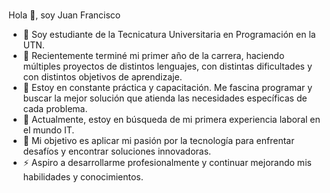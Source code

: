 ###

Hola 👋, soy Juan Francisco


- 🔭 Soy estudiante de la Tecnicatura Universitaria en Programación en la UTN.
- 🌱  Recientemente terminé mi primer año de la carrera, haciendo múltiples proyectos de distintos lenguajes, con distintas dificultades y con distintos objetivos de aprendizaje.
- 👯 Estoy en constante práctica y capacitación. Me fascina programar y buscar la mejor solución que atienda las necesidades específicas de cada problema.
- 🤔 Actualmente, estoy en búsqueda de mi primera experiencia laboral en el mundo IT. 
- 💬 Mi objetivo es aplicar mi pasión por la tecnología para enfrentar desafíos y encontrar soluciones innovadoras.
- ⚡ Aspiro a desarrollarme profesionalmente y continuar mejorando mis habilidades y conocimientos.

